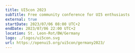 ```yaml
---
title: UI5con 2023
subTitle: Free community conference for UI5 enthusiasts
external: true
startDate: 2023/07/06 08:00 UTC+2
endDate: 2023/07/06 22:00 UTC+2
location: St. Leon-Rot/BW/Germany
logo: ./logos/ui5con.svg
url: https://openui5.org/ui5con/germany2023/
---
```

